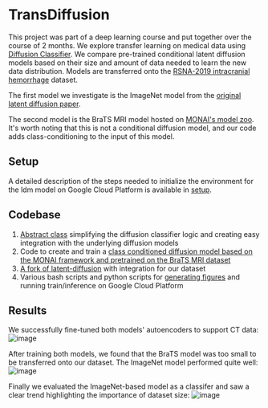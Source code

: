 # TransDiffusion

This project was part of a deep learning course and put together over the course of 2 months. We explore transfer learning on medical data using [Diffusion Classifier](https://diffusion-classifier.github.io/). We compare pre-trained conditional latent diffusion models based on their size and amount of data needed to learn the new data distribution. Models are transferred onto the [RSNA-2019 intracranial hemorrhage](https://www.kaggle.com/c/rsna-intracranial-hemorrhage-detection) dataset.

The first model we investigate is the ImageNet model from the [original latent diffusion paper](https://github.com/CompVis/latent-diffusion/tree/main).

The second model is the BraTS MRI model hosted on [MONAI's model zoo](https://monai.io/model-zoo). It's worth noting that this is not a conditional diffusion model, and our code adds class-conditioning to the input of this model.
## Setup

A detailed description of the steps needed to initialize the environment for the ldm model on Google Cloud Platform is available in [setup](/setup/setup.md).

## Codebase
1. [Abstract class](/diffusion_classifier/) simplifying the diffusion classifier logic and creating easy integration with the underlying diffusion models
2. Code to create and train a [class conditioned diffusion model based on the MONAI framework and pretrained on the BraTS MRI dataset](/brats-mri/brats_mri_class_cond/)
3. [A fork of latent-diffusion](/latent-diffusion/) with integration for our dataset
4. Various bash scripts and python scripts for [generating figures](/figures/) and running train/inference on Google Cloud Platform

## Results
We successfully fine-tuned both models' autoencoders to support CT data:
![image](/figures/KLVAE.png)

After training both models, we found that the BraTS model was too small to be transferred onto our dataset. The ImageNet model performed quite well:
![image](/figures/DiffusionGeneration.png)

Finally we evaluated the ImageNet-based model as a classifer and saw a clear trend highlighting the importance of dataset size:
![image](/figures/DataSize.png)